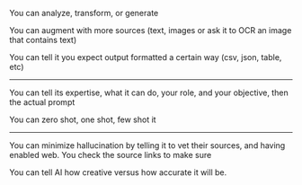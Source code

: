 
You can analyze, transform, or generate

You can augment with more sources (text, images or ask it to OCR an image that contains text)

You can tell it you expect output formatted a certain way (csv, json, table, etc)

---

You can tell its expertise, what it can do, your role, and your objective, then the actual prompt

You can zero shot, one shot, few shot it

---

You can minimize hallucination by telling it to vet their sources, and having enabled web. You check the source links to make sure

You can tell AI how creative versus how accurate it will be.